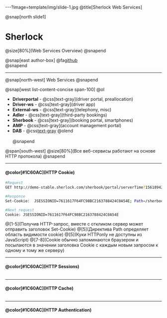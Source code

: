 ---?image=template/img/slide-1.jpg
@title[Sherlock Web Services]

@snap[north slide1]
<h1>Sherlock</h1>
@size[80%](Web Services Overview)
@snapend

@snap[east author-box]
@fa[github](https://github.com/and-shkrob/gitpitch) <br/>
@snapend

---
@snap[north-west]
Web Services
@snapend

@snap[west list-content-concise span-100]
@ol[](false)
- **Driverportal** - @css[text-gray](driver portal, preallocation)
- **Driver-ws** - @css[text-gray](driver app)
- **External-ws** - @css[text-gray](telephony, misc)
- **Adler** - @css[text-gray](third-party bookings)
- **Sherbook** - @css[text-gray](booking portal, smartphones)
- **AMP** - @css[text-gray](account management portal)
- **DAB** - @css[text-gray](dashboards)
@olend
<br><br>
@snapend

@span[south-west]
@size[80%](Все веб-сервисы работают на основе HTTP протокола)
@snapend

---
<h4>@color[#1C60AC](HTTP Cookie)</h4>

```bash
#Request
GET http://demo-stable.sherlock.com/sherbook/portal/serverTime?1561894276240

#Response
Set-Cookie:  JSESSIONID=7611617F64FC98BC2163788424C0A54E; Path=/sherbook; HttpOnly

#Next request
Cookie: JSESSIONID=7611617F64FC98BC2163788424C0A54E
```

@[1-5](Получив HTTP-запрос, вместе с откликом сервер может отправить заголовок  Set-Cookie)
@[5](Директива Path определяет область видимости cookie)
@[5](Куки HTTPonly не доступны из JavaScript)
@[7-8](Cookie обычно запоминаются браузером и посылаются в значении заголовка Cookie с каждым новым запросом к одному и тому же серверу)

---

<h4>@color[#1C60AC](HTTP Sessions)</h4>

```bash
```

---

<h4>@color[#1C60AC](HTTP Cache)</h4>

```bash
```

---

<h4>@color[#1C60AC](HTTP Authentication)</h4>

```bash
```